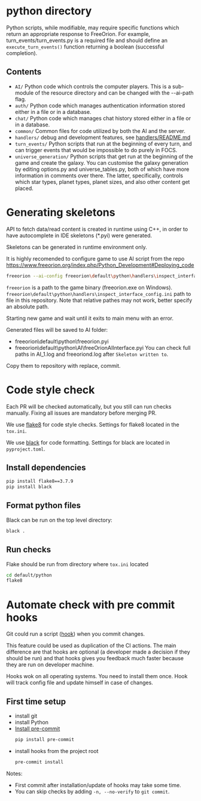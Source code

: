 # python directory

Python scripts, while modifiable, may require specific functions which return
an appropriate response to FreeOrion.
For example, turn_events/turn_events.py is a required file and should define
an `execute_turn_events()` function returning a boolean (successful completion).

## Contents

* `AI/` Python code which controls the computer players.  This is a
sub-module of the resource directory and can be changed with the --ai-path flag.
* `auth/` Python code which manages authentication information stored either in a file
or in a database.
* `chat/` Python code which manages chat history stored either in a file or in
a database.
* `common/` Common files for code utilized by both the AI and the server.
* `handlers/` debug and development features, see [handlers/README.md](handlers/README.md)
* `turn_events/` Python scripts that run at the beginning of every turn, and
can trigger events that would be impossible to do purely in FOCS.
* `universe_generation/` Python scripts that get run at the beginning of the
game and create the galaxy. You can customise the galaxy generation by
editing options.py and universe_tables.py, both of which have more information
in comments over there. The latter, specifically, controls which star types,
planet types, planet sizes, and also other content get placed.

# Generating skeletons
API to fetch data/read content is created in runtime using C++, 
in order to have autocomplete in IDE skeletons (*.pyi) were generated.

Skeletons can be generated in runtime environment only.  

It is highly recomended to configure game to use AI script from the repo
https://www.freeorion.org/index.php/Python_Development#Deploying_code

```sh
freeorion --ai-config freeorion\default\python\handlers\inspect_interface_config.ini 
```
`freeorion` is a path to the game binary (freeorion.exe on Windows).
`freeorion\default\python\handlers\inspect_interface_config.ini` path to file in this repository. Note that relative pathes may not work, better specify an absolute path.


Starting new game and wait until it exits to main menu with an error.

Generated files will be saved to AI folder:
- freeorion\default\python\freeorion.pyi
- freeorion\default\python\AI\freeOrionAIInterface.pyi
You can check full paths in AI_1.log and freeoriond.log after `Skeleton written to`.  

Copy them to repository with replace, commit.

# Code style check
Each PR will be checked automatically, but you still can run checks manually.
Fixing all issues are mandatory before merging PR.

We use [flake8](https://pypi.python.org/pypi/flake8) for code style checks.
Settings for flake8 located in the `tox.ini`.

We use [black](https://pypi.org/project/black/) for code formatting.
Settings for black are located in `pyproject.toml`.

## Install dependencies

```sh
pip install flake8==3.7.9
pip install black
```

## Format python files
Black can be run on the top level directory:

```sh
black .
```

## Run checks
Flake should be run from directory where `tox.ini` located

```sh
cd default/python
flake8
```

# Automate check with pre commit hooks
Git could run a script
([hook](https://git-scm.com/book/en/v2/Customizing-Git-Git-Hooks)) 
when you commit changes.  

This feature could be used as duplication of the CI actions.
The main difference are that hooks are optional 
(a developer made a decision if they should be run) 
and that hooks gives you feedback much faster 
because they are run on developer machine.

Hooks wok on all operating systems.
You need to install them once.
Hook will track config file and update himself in case of changes. 

## First time setup
- install git
- install Python
- [Install pre-commit](https://pre-commit.com/#install) 
    ```sh
    pip install pre-commit
    ```
- install hooks from the project root
    ```sh
    pre-commit install 
    ```

Notes:
- First commit after installation/update of hooks may take some time.
- You can skip checks by adding `-n, --no-verify` to `git commit`.
